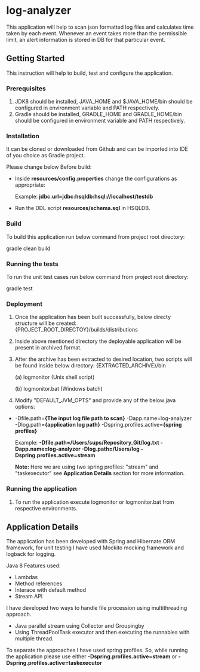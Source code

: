 # log-analyzer
This application will help to scan json formatted log files and calculates time taken by each event.
Whenever an event takes more than the permissible limit, an alert information is stored in DB for that particular event.   

## Getting Started
This instruction will help to build, test and configure the application. 

### Prerequisites
1. JDK8 should be installed, JAVA_HOME and $JAVA_HOME/bin should be configured in environment variable and PATH respectively.
2. Gradle should be installed, GRADLE_HOME and GRADLE_HOME/bin should be configured in environment variable and PATH respectively.

### Installation
It can be cloned or downloaded from Github and can be imported into IDE of you choice as Gradle project.

Please change below Before build:
- Inside **resources/config.properties** change the configurations as appropriate:

    Example: **jdbc.url=jdbc:hsqldb:hsql://localhost/testdb**
    
- Run the DDL script **resources/schema.sql** in HSQLDB.

### Build
To build this application run below command from project root directory:

gradle clean build

### Running the tests
To run the unit test cases run below command from project root directory:

gradle test

### Deployment
1. Once the application has been built successfully, below directy structure will be created:
{PROJECT_ROOT_DIRECTOY}/builds/distributions
2. Inside above mentioned directory the deployable application will be present in archived format.
3. After the archive has been extracted to desired location, two scripts will be found inside below directory:
{EXTRACTED_ARCHIVE}/bin

    (a) logmonitor (Unix shell script)
    
    (b) logmonitor.bat (Windows batch)
4. Modify "DEFAULT_JVM_OPTS" and provide any of the below java options:
- -Dfile.path=**{The input log file path to scan}** -Dapp.name=log-analyzer -Dlog.path=**{application log path}** -Dspring.profiles.active=**{spring profiles}**

    Example: **-Dfile.path=/Users/sups/Repository_Git/log.txt -Dapp.name=log-analyzer -Dlog.path=/Users/log -Dspring.profiles.active=stream**
    
    **Note:** Here we are using two spring profiles: "stream" and "taskexecutor" see **Application Details** section for more information.
    

 

### Running the application
1. To run the application execute logmonitor or logmonitor.bat from respective environments.

## Application Details
The application has been developed with Spring and Hibernate ORM framework, for unit testing I have used Mockito mocking framework
and logback for logging.

Java 8 Features used:
- Lambdas
- Method references
- Interace with default method
- Stream API

I have developed two ways to handle file procession using multithreading approach.
- Java parallel stream using Collector and Groupingby
- Using ThreadPoolTask executor and then executing the runnables with multiple thread.

To separate the approaches I have used spring profiles.
So, while running the application please use either **-Dspring.profiles.active=stream** or **-Dspring.profiles.active=taskexecutor**  
